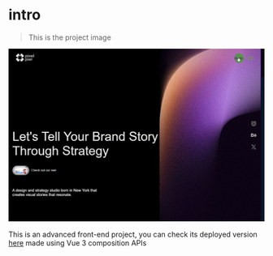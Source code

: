 # intro

> This is the project image

[![project image](https://raw.githubusercontent.com/Bader-Idris/guru-agency-duplication-site/refs/heads/bader/brave_703HxjzGmt.png)](https://beautiful-web-application.netlify.app/)

This is an advanced front-end project, you can check its deployed version [here](https://beautiful-web-application.netlify.app/) made using Vue 3 composition APIs
